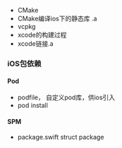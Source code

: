 - CMake
- CMake编译ios下的静态库 .a
- vcpkg
- xcode的构建过程
- xcode链接.a


### iOS包依赖
#### Pod
- podfile， 自定义pod库，供ios引入
- pod install

#### SPM
- package.swift   struct package